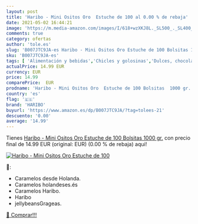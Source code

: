 ```yaml
---
layout: post
title: 'Haribo - Mini Ositos Oro  Estuche de 100 al 0.00 % de rebaja'
date: 2021-05-02 16:44:21
image: 'https://m.media-amazon.com/images/I/618+wzXKJ8L._SL500_._SL400_.jpg'
comments: true
category: ofertas
author: 'tole.es'
slug: 'B007JTC9JA-es Haribo - Mini Ositos Oro Estuche de 100 Bolsitas 1000 gr.'
sku: 'B007JTC9JA-es'
tags: [ 'Alimentación y bebidas','Chicles y golosinas','Dulces, chocolates y chicles','Golosinas','haribo', ]
actualPrice: 14.99 EUR
currency: EUR
price: 14.99
comparePrice:  EUR
prodname: 'Haribo - Mini Ositos Oro  Estuche de 100 Bolsitas  1000 gr.'
country: 'es'
flag: '🇪🇸'
brand: 'HARIBO'
buyurl: 'https://www.amazon.es/dp/B007JTC9JA/?tag=tolees-21'
descuento: '0.00'
average: '14.99'
---
```


Tienes [Haribo - Mini Ositos Oro  Estuche de 100 Bolsitas  1000 gr.](https://www.amazon.es/dp/B007JTC9JA/?tag=tolees-21) con precio final de  14.99 EUR (original:  EUR) (0.00 %  de rebaja) aqui!

[![Haribo - Mini Ositos Oro  Estuche de 100](https://m.media-amazon.com/images/I/618+wzXKJ8L._SL500_._SL400_.jpg)](https://www.amazon.es/dp/B007JTC9JA/?tag=tolees-21)

🔎:

- Caramelos desde Holanda.
- Caramelos holandeses.és
- Caramelos Haribo.
- Haribo
- jellybeansGrageas.

[🛒 Comprar!!!](https://www.amazon.es/dp/B007JTC9JA/?tag=tolees-21)
